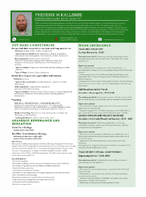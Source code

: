 
<img src="https://raw.githubusercontent.com/frederikkallesoe/frederikkallesoe.github.io/main/github_cv.jpg" alt="drawing" width="200"/>
